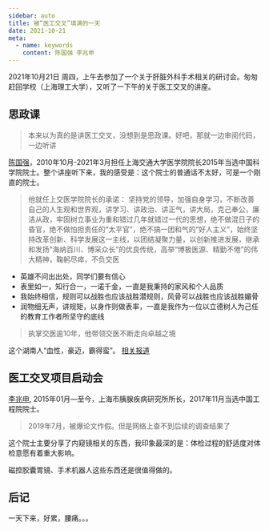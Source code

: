```yaml
---
sidebar: auto
title: 被“医工交叉”填满的一天
date: 2021-10-21
meta:
  - name: keywords
    content: 陈国强 李兆申 
---
```


2021年10月21日 周四，上午去参加了一个关于肝脏外科手术相关的研讨会。匆匆赶回学校（上海理工大学），又听了一下午的关于医工交叉的讲座。

## 思政课

> 本来以为真的是讲医工交叉，没想到是思政课。好吧，那就一边审阅代码，一边听讲

[陈国强](https://baike.baidu.com/item/%E9%99%88%E5%9B%BD%E5%BC%BA/9732076)，2010年10月-2021年3月担任上海交通大学医学院院长2015年当选中国科学院院士。整个讲座听下来，我的感受是：这个院士的普通话不太好，可是一个刚直的院士。

> 他就任上交医学院院长的承诺： 坚持党的领导，加强自身学习，不断改善自己的人生观和世界观，讲学习、讲政治、讲正气，讲大局，克己奉公，廉洁从政，牢固树立事业为重和错过几年就错过一代的思想，绝不做混日子的昏官，绝不做怕担责任的“太平官”，绝不搞一团和气的“好人主义”，始终坚持改革创新、科学发展这一主线，以团结凝聚力量，以创新推进发展，继承和发扬“海纳百川、博采众长”的优良传统，高举“博极医源、精勤不倦”的伟大精神，鞠躬尽瘁，不负交医

- 英雄不问出出处，同学们要有信心
- 表里如一，知行合一，一诺千金，一直是我秉持的家风和个人品质
- 我始终相信，规则可以战胜也应该战胜潜规则，风骨可以战胜也应该战胜媚骨
- 润物细无声，讲规矩，以身作则做表率，一直是我作为一位以立德树人为己任的教育工作者所坚守的底线

> 执掌交医逾10年，他带领交医不断走向卓越之境

这个湖南人“血性，豪迈，霸得蛮”。
[相关报道](https://www.sohu.com/a/455947024_139908)

## 医工交叉项目启动会

[李兆申](https://baike.baidu.com/item/%E6%9D%8E%E5%85%86%E7%94%B3/8314227), 2015年01月—至今，上海市胰腺疾病研究所所长，2017年11月当选中国工程院院士。

> 2019年7月，被爆论文作假。但是网络上查不到后续的调查结果了

这个院士主要分享了内窥镜相关的东西，我印象最深的是：体检过程的舒适度对体检意愿有着重大影响。

磁控胶囊胃镜、手术机器人这些东西还是很值得做的。

## 后记

一天下来，好累，腰痛。。。
